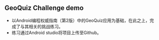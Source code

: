 
## GeoQuiz Challenge demo
* 以Android编程权威指南（第2版）中的GeoQuiz应用为基础，在此之上，完成了与其相关的挑战练习。
* 练习通过Android studio将项目上传至Github。